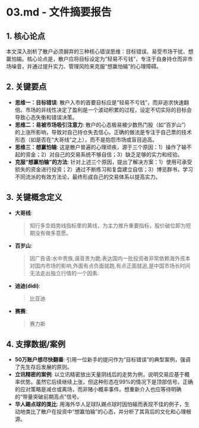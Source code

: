 # 03.md - 文件摘要报告

## 1. 核心论点
本文深入剖析了散户必须摒弃的三种核心错误思维：目标错误、易受市场干扰、想赢怕输。核心论点是，散户应将目标设定为“轻易不亏钱”，专注于自身持仓而非市场噪音，并通过提升实力、管理风险来克服“想赢怕输”的心理障碍。

## 2. 关键要点
- **思维一：目标错误**: 散户入市的首要目标应是“轻易不亏钱”，而非追求快速翻倍。市场的非线性决定了盈利是一个波动积累的过程，设定不切实际的目标会导致心态失衡和错误决策。
- **思维二：易被市场吸引注意力**: 散户的心态极易被少数热门股（如“百岁山”）的上涨所影响，导致对自己持仓失去信心。正确的做法是专注于自己票的技术形态（如是否在“大哥线”之上），而不是抱怨市场或盲目追高。
- **思维三：想赢怕输**: 这是散户普遍的心理顽疾，源于三个原因：1）操作了输不起的资金；2）对自己的交易系统不够自信；3）缺乏足够的实力和经验。
- **克服“想赢怕输”的方法**: 针对上述三个原因，提出了解决方案：1）使用可承受损失的资金进行投资；2）通过不断练习和复盘建立自信；3）博览群书，学习不同流派的有效方法论，最终形成自己的交易体系以提高实力。

## 3. 关键概念定义
- **大哥线**: 
  > 知行多空趋势线指标里的黄线，为主力推升重要指标，股价破位即为短期没有做多意愿。
- **百岁山**: 
  > 因广告语:水中贵族,谐音贵为跪,表达国内一批投资者非常依赖海外资本对国内市场的影响,外面有点负面就跑,有点正面就追,是中国市场长时间无法走出独立行情的一个因素.
- **迪迪(didi)**: 
  > 比亚迪
- **赛赛**: 
  > 赛力斯

## 4. 支撑数据/案例
- **50万账户想尽快翻番**: 引用一位新手的提问作为“目标错误”的典型案例，强调了先生存后发展的原则。
- **立讯精密的案例**: 以立讯精密放出天量阴线后的走势为例，说明交易应基于概率优势。虽然它后续继续上涨，但这种形态在99%的情况下是顶部信号。正确的应对策略是减仓或离场，而非赌小概率事件。想重新介入也应等待明确的“带量突破前期高点”信号。
- **华人踢点球的类比**: 用海外华人足球队踢点球时因怕输而表现不佳的例子，生动地类比了散户在投资中“想赢怕输”的心态，并分析了其背后的文化和心理根源。
